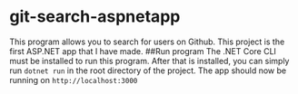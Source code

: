 # git-search-aspnetapp
This program allows you to search for users on Github. This project is the first ASP.NET app that I have made.
##Run program
The .NET Core CLI must be installed to run this program. After that is installed, you can simply run `dotnet run` in the root directory of the project. The app should now be running on `http://localhost:3000`
